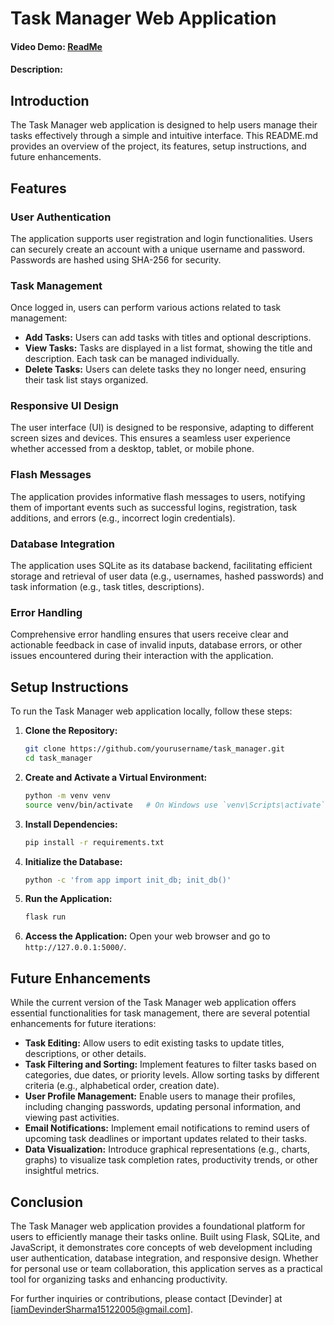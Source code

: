 # Task Manager Web Application
#### Video Demo:  [ReadMe](https://www.youtube.com/watch?v=OYSPtjAF0Gw)
#### Description:

## Introduction
The Task Manager web application is designed to help users manage their tasks effectively through a simple and intuitive interface. This README.md provides an overview of the project, its features, setup instructions, and future enhancements.

## Features
### User Authentication
The application supports user registration and login functionalities. Users can securely create an account with a unique username and password. Passwords are hashed using SHA-256 for security.

### Task Management
Once logged in, users can perform various actions related to task management:
- **Add Tasks:** Users can add tasks with titles and optional descriptions.
- **View Tasks:** Tasks are displayed in a list format, showing the title and description. Each task can be managed individually.
- **Delete Tasks:** Users can delete tasks they no longer need, ensuring their task list stays organized.

### Responsive UI Design
The user interface (UI) is designed to be responsive, adapting to different screen sizes and devices. This ensures a seamless user experience whether accessed from a desktop, tablet, or mobile phone.

### Flash Messages
The application provides informative flash messages to users, notifying them of important events such as successful logins, registration, task additions, and errors (e.g., incorrect login credentials).

### Database Integration
The application uses SQLite as its database backend, facilitating efficient storage and retrieval of user data (e.g., usernames, hashed passwords) and task information (e.g., task titles, descriptions).

### Error Handling
Comprehensive error handling ensures that users receive clear and actionable feedback in case of invalid inputs, database errors, or other issues encountered during their interaction with the application.

## Setup Instructions
To run the Task Manager web application locally, follow these steps:

1. **Clone the Repository:**
   ```bash
   git clone https://github.com/yourusername/task_manager.git
   cd task_manager
   ```

2. **Create and Activate a Virtual Environment:**
   ```bash
   python -m venv venv
   source venv/bin/activate   # On Windows use `venv\Scripts\activate`
   ```

3. **Install Dependencies:**
   ```bash
   pip install -r requirements.txt
   ```

4. **Initialize the Database:**
   ```bash
   python -c 'from app import init_db; init_db()'
   ```

5. **Run the Application:**
   ```bash
   flask run
   ```

6. **Access the Application:**
   Open your web browser and go to `http://127.0.0.1:5000/`.

## Future Enhancements
While the current version of the Task Manager web application offers essential functionalities for task management, there are several potential enhancements for future iterations:

- **Task Editing:** Allow users to edit existing tasks to update titles, descriptions, or other details.
- **Task Filtering and Sorting:** Implement features to filter tasks based on categories, due dates, or priority levels. Allow sorting tasks by different criteria (e.g., alphabetical order, creation date).
- **User Profile Management:** Enable users to manage their profiles, including changing passwords, updating personal information, and viewing past activities.
- **Email Notifications:** Implement email notifications to remind users of upcoming task deadlines or important updates related to their tasks.
- **Data Visualization:** Introduce graphical representations (e.g., charts, graphs) to visualize task completion rates, productivity trends, or other insightful metrics.

## Conclusion
The Task Manager web application provides a foundational platform for users to efficiently manage their tasks online. Built using Flask, SQLite, and JavaScript, it demonstrates core concepts of web development including user authentication, database integration, and responsive design. Whether for personal use or team collaboration, this application serves as a practical tool for organizing tasks and enhancing productivity.

For further inquiries or contributions, please contact [Devinder] at [iamDevinderSharma15122005@gmail.com].

